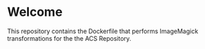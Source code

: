# Welcome

This repository contains the Dockerfile that performs ImageMagick transformations for the the ACS Repository.
